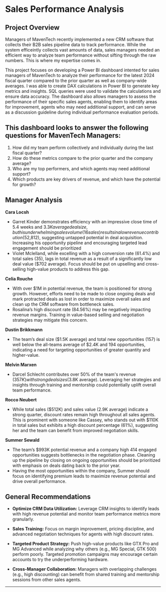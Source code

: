 # Sales Performance Analysis

## Project Overview

Managers of MavenTech recently implemented a new CRM software that collects their B2B sales pipeline data to track performance. While the system efficeintly collects vast amounts of data, sales managers needed an efficient way to analyze team performance without sifting through the raw numbers. This is where my expertise comes in.

This project focuses on developing a Power BI dashboard intented for sales managers of MavenTech to analyze their performance for the latest 2024 fiscal quarter compared to the prior quarter as well as company-wide averages. I was able to create DAX calculations in Power BI to generate key metrics and insights. SQL queries were used to validate the calculations and ensure data accuracy. The dashboard also allows managers to assess the performance of their specific sales agents, enabling them to identify areas for improvement, agents who may need additional support, and can serve as a discussion guideline during individual performance evaluation periods.

## This dashboard looks to answer the following questions for MavenTech Managers:
1. How did my team perform collectively and individually during the last fiscal quarter?
2. How do these metrics compare to the prior quarter and the company average?
3. Who are my top performers, and which agents may need additional support?
4. Which products are key drivers of revenue, and which have the potential for growth?

## Manager Analysis

**Cara Locsh** 
- Garret Kinder demonstrates efficiency with an impressive close time of 5.4 weeks and $3.3K average deal size, but his underwhelming sales volume (16 sales) results in a low revenue contribution ($52,812), suggesting untapped potential in deal acquisition. Increasing his opportunity pipeline and encouraging targeted lead engagement should be prioritized
- Violet Mclelland, while excelling with a high conversion rate (61.4%) and total sales (35), lags in total revenue as a result of a significantly low deal value ($702 average). Focus should be put on upselling and cross-selling high-value products to address this gap.

**Celia Rouche**
- With over $1M in potential revenue, the team is positioned for strong growth. However, efforts need to be made to close ongoing deals and mark protracted deals as lost in order to maximize overall sales and clean up the CRM software from bottleneck sales.
- Rosalina’s high discount rate (84.56%) may be negatively impacting revenue margins. Training in value-based selling and negotiation strategies may mitigate this concern. 

**Dustin Brikkmann**
- The team’s deal size ($1.5K average) and total new opportunities (157) is well below the all-teams average of $2.4K and 194 opportunities, indicating a need for targeting opportunities of greater quantity and higher-value.

**Melvin Marxen**
- Darcel Schlecht contributes over 50% of the team's revenue ($357K) with strong deal sizes ($3.8K average). Leveraging her strategies and insights through training and mentorship could potentially uplift overall team performance.

**Rocco Neubert**
- While total sales ($512K) and sales value (2.9K average) indicate a strong quarter, discount rates remain high throughout all sales agents. This is prominent with someone like Cassey, who stands out with $110K in total sales but exhibits a high discount percentage (61%), suggesting her and the team can benefit from improved negotiation skills.

**Summer Sewald**
- The team’s $993K potential revenue and a company high 414 engaged opportunities suggests bottlenecks in the negotiation phase. Cleaning up the pipeline by closing on ongoing opportunities should be prioritized with emphasis on deals dating back to the prior year.
- Having the most opportunities within the company, Summer should focus on identifying premium leads to maximize revenue potential and drive overall performance.

## General Recommendations 

- **Optimize CRM Data Utilization:** Leverage CRM insights to identify leads with high revenue potential and monitor team performance metrics more granularly.
  
- **Sales Training:** Focus on margin improvement, pricing discipline, and advanced negotiation techniques for agents with high discount rates.
  
- **Targeted Product Strategy:** Push high-value products like GTX Pro and MG Advanced while analyzing why others (e.g., MG Special, GTK 500) perform poorly. Targeted promotion campaigns may encourage certain accounts to try the underperforming hardware.
  
- **Cross-Manager Collaboration:** Managers with overlapping challenges (e.g., high discounting) can benefit from shared training and mentorship sessions from other sales agents.
---
